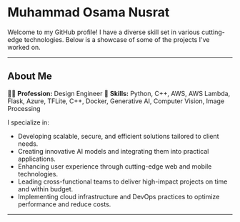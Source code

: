 # Muhammad Osama Nusrat

Welcome to my GitHub profile! I have a diverse skill set in various cutting-edge technologies. Below is a showcase of some of the projects I've worked on.

---

## About Me

👨‍💼 **Profession:** Design Engineer 
🔧 **Skills:** Python, C++, AWS, AWS Lambda, Flask, Azure, TFLite, C++, Docker, Generative AI, Computer Vision, Image Processing

I specialize in:
- Developing scalable, secure, and efficient solutions tailored to client needs.
- Creating innovative AI models and integrating them into practical applications.
- Enhancing user experience through cutting-edge web and mobile technologies.
- Leading cross-functional teams to deliver high-impact projects on time and within budget.
- Implementing cloud infrastructure and DevOps practices to optimize performance and reduce costs.

---
